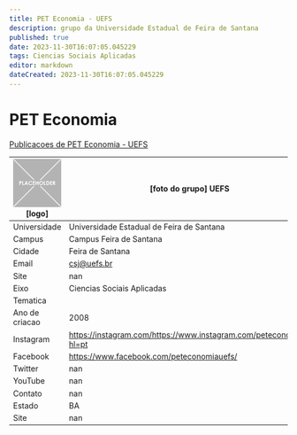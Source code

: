 ```yaml
---
title: PET Economia - UEFS
description: grupo da Universidade Estadual de Feira de Santana
published: true
date: 2023-11-30T16:07:05.045229
tags: Ciencias Sociais Aplicadas
editor: markdown
dateCreated: 2023-11-30T16:07:05.045229
---
```


# PET Economia

[Publicacoes de PET Economia - UEFS](/atividade/80PETEconomiaUEFS/feed.md)

| ![placeholder.png](/placeholder.png) [logo] | [foto do grupo] UEFS         |
| ------------------------------------------- | ------------------------------------------------- |
| Universidade                                | Universidade Estadual de Feira de Santana      |
| Campus                                      | Campus Feira de Santana            |
| Cidade                                      | Feira de Santana             |
| Email                                       | csj@uefs.br             |
| Site                                        | nan              |
| Eixo                                        | Ciencias Sociais Aplicadas              |
| Tematica                                    |           |
| Ano de criacao                              | 2008        |
| Instagram                                   | https://instagram.com/https://www.instagram.com/peteconomia/?hl=pt         |
| Facebook                                    | https://www.facebook.com/peteconomiauefs/          |
| Twitter                                     | nan           |
| YouTube                                     | nan           |
| Contato                                     | nan         |
| Estado                                      |  BA            |
| Site                                        | nan |
